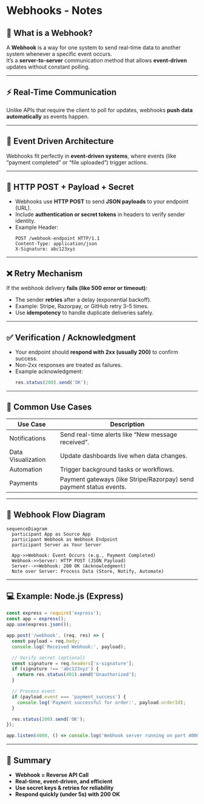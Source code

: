 # Webhooks - Notes

## 📘 What is a Webhook?
A **Webhook** is a way for one system to send real-time data to another system whenever a specific event occurs.  
It’s a **server-to-server** communication method that allows **event-driven** updates without constant polling.

---

## ⚡ Real-Time Communication
Unlike APIs that require the client to poll for updates, webhooks **push data automatically** as events happen.

---

## 🔁 Event Driven Architecture
Webhooks fit perfectly in **event-driven systems**, where events (like “payment completed” or “file uploaded”) trigger actions.

---

## 📮 HTTP POST + Payload + Secret
- Webhooks use **HTTP POST** to send **JSON payloads** to your endpoint (URL).  
- Include **authentication or secret tokens** in headers to verify sender identity.  
- Example Header:  
  ```http
  POST /webhook-endpoint HTTP/1.1
  Content-Type: application/json
  X-Signature: abc123xyz
  ```

---

## ❌ Retry Mechanism
If the webhook delivery **fails (like 500 error or timeout)**:
- The sender **retries** after a delay (exponential backoff).
- Example: Stripe, Razorpay, or GitHub retry 3–5 times.
- Use **idempotency** to handle duplicate deliveries safely.

---

## ✅ Verification / Acknowledgment
- Your endpoint should **respond with 2xx (usually 200)** to confirm success.
- Non-2xx responses are treated as failures.
- Example acknowledgment:
  ```js
  res.status(200).send('OK');
  ```

---

## 🧩 Common Use Cases
| Use Case | Description |
|-----------|--------------|
| Notifications | Send real-time alerts like “New message received”. |
| Data Visualization | Update dashboards live when data changes. |
| Automation | Trigger background tasks or workflows. |
| Payments | Payment gateways (like Stripe/Razorpay) send payment status events. |

---

## 🧠 Webhook Flow Diagram
```mermaid
sequenceDiagram
  participant App as Source App
  participant Webhook as Webhook Endpoint
  participant Server as Your Server

  App->>Webhook: Event Occurs (e.g., Payment Completed)
  Webhook->>Server: HTTP POST (JSON Payload)
  Server-->>Webhook: 200 OK (Acknowledgment)
  Note over Server: Process Data (Store, Notify, Automate)
```

---

## 💻 Example: Node.js (Express)
```js
const express = require('express');
const app = express();
app.use(express.json());

app.post('/webhook', (req, res) => {
  const payload = req.body;
  console.log('Received Webhook:', payload);

  // Verify secret (optional)
  const signature = req.headers['x-signature'];
  if (signature !== 'abc123xyz') {
    return res.status(401).send('Unauthorized');
  }

  // Process event
  if (payload.event === 'payment_success') {
    console.log('Payment successful for order:', payload.orderId);
  }

  res.status(200).send('OK');
});

app.listen(4000, () => console.log('Webhook server running on port 4000'));
```

---

## 🧾 Summary
- **Webhook = Reverse API Call**
- **Real-time, event-driven, and efficient**
- **Use secret keys & retries for reliability**
- **Respond quickly (under 5s) with 200 OK**
